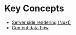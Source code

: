 # Key Concepts

- [Server side rendering (Nuxt)](https://nuxtjs.org/docs/concepts/server-side-rendering)
- [Content data flow](content-data-flow.md)